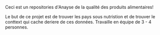 Ceci est un repositories d'Anayse de la qualité des produits alimentaires!

Le but de ce projet est de trouver les pays sous nutristion et de trouver le  conttext qui cache deriere de ces données.
Travaille en équipe de 3 - 4 personnes.